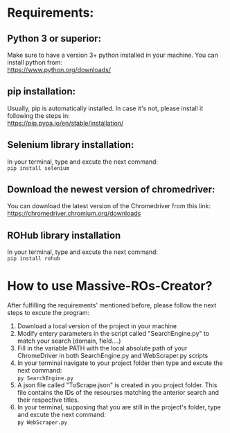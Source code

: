 # Requirements:

## Python 3 or superior:
Make sure to have a version 3+ python installed in your machine. 
You can install python from: \
https://www.python.org/downloads/ 

## pip installation:
Usually, pip is automatically installed. In case it's not, please install it following the steps in: \
https://pip.pypa.io/en/stable/installation/ 

## Selenium library installation:
In your terminal, type and excute the next command: \
`pip install selenium`  

## Download the newest version of chromedriver:
You can download the latest version of the Chromedriver from this link: \
https://chromedriver.chromium.org/downloads 

## ROHub library installation
In your terminal, type and excute the next command: \
`pip install rohub` 

# How to use Massive-ROs-Creator?
After fulfilling the requirements' mentioned before, please follow the next steps to excute the program:

1. Download a local version of the project in your machine
2. Modify entery parameters in the script called "SearchEngine.py" to match your search (domain, field....)
3. Fill in the variable PATH with the local absolute path of your ChromeDriver in both SearchEngine.py and WebScraper.py scripts
4. In your terminal navigate to your project folder then type and excute the next command: \
`py SearchEngine.py`
5. A json file called "ToScrape.json" is created in you project folder. This file contains the IDs of the resourses matching the anterior search and their respective titles.
6. In your terminal, supposing that you are still in the project's folder, type and excute the next command: \
`py WebScraper.py`



